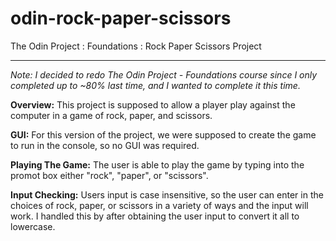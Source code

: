 # odin-rock-paper-scissors
The Odin Project : Foundations : Rock Paper Scissors Project

---

*Note: I decided to redo The Odin Project - Foundations course since I only completed up to ~80% last time, and I wanted to complete it this time.*

**Overview:** This project is supposed to allow a player play against the computer in a game of rock, paper, and scissors. 

**GUI:**
For this version of the project, we were supposed to create the game to run in the console, so no GUI was required.

**Playing The Game:**
The user is able to play the game by typing into the promot box either "rock", "paper", or "scissors". 

**Input Checking:**
Users input is case insensitive, so the user can enter in the choices of rock, paper, or scissors in a variety of ways and the input will work.
I handled this by after obtaining the user input to convert it all to lowercase.
